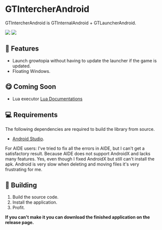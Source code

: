 # GTIntercherAndroid
GTIntercherAndroid is GTInternalAndroid + GTLauncherAndroid.

![](https://cdn.discordapp.com/attachments/488978346072604682/916262099997581342/unknown.png)
![](https://cdn.discordapp.com/attachments/488978346072604682/916261969798004736/unknown.png)

## 📜 Features
- Launch growtopia without having to update the launcher if the game is updated.
- Floating Windows.

## 😋 Coming Soon
- Lua executor [Lua Documentations](https://github.com/ZTzTopia/GTIntercherAndroid/blob/master/LUADOCS.md)

## 💻 Requirements
The following dependencies are required to build the library from source.
- [Android Studio](https://developer.android.com/studio).

For AIDE users: I've tried to fix all the errors in AIDE, but I can't get a satisfactory result. Because AIDE does not support AndroidX and lacks many features. Yes, even though I fixed AndroidX but still can't install the apk.
Android is very slow when deleting and moving files it's very frustrating for me.

## 🔨 Building
1. Build the source code.
2. Install the application.
3. Profit.

**If you can't make it you can download the finished application on the release page.**
